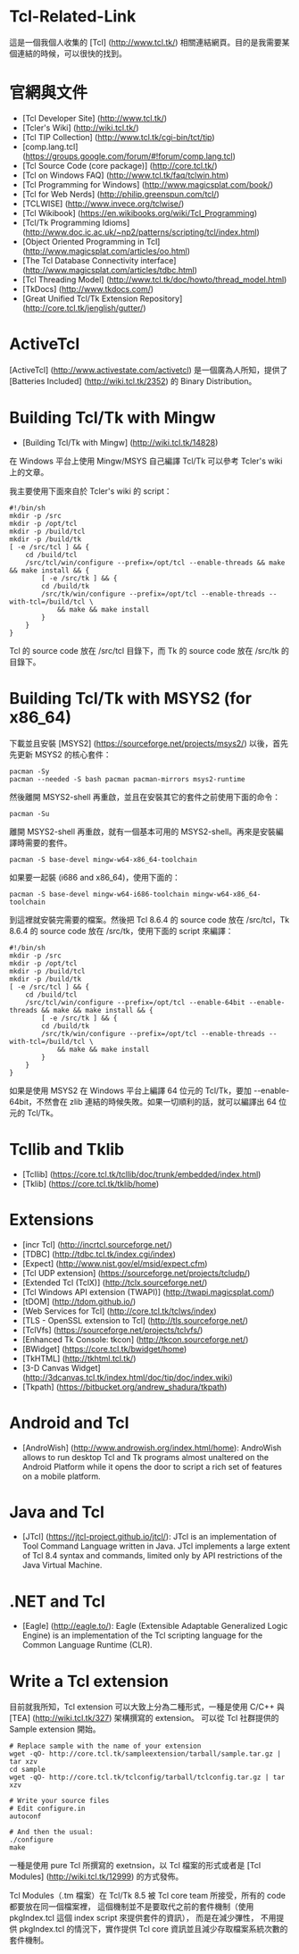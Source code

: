 Tcl-Related-Link
=====

這是一個我個人收集的 [Tcl] (http://www.tcl.tk/) 相關連結網頁。目的是我需要某個連結的時候，可以很快的找到。


官網與文件
=====

* [Tcl Developer Site] (http://www.tcl.tk/)
* [Tcler's Wiki] (http://wiki.tcl.tk/)
* [Tcl TIP Collection] (http://www.tcl.tk/cgi-bin/tct/tip)
* [comp.lang.tcl] (https://groups.google.com/forum/#!forum/comp.lang.tcl)
* [Tcl Source Code (core package)] (http://core.tcl.tk/)
* [Tcl on Windows FAQ] (http://www.tcl.tk/faq/tclwin.htm)
* [Tcl Programming for Windows] (http://www.magicsplat.com/book/)
* [Tcl for Web Nerds] (http://philip.greenspun.com/tcl/)
* [TCLWISE] (http://www.invece.org/tclwise/)
* [Tcl Wikibook] (https://en.wikibooks.org/wiki/Tcl_Programming)
* [Tcl/Tk Programming Idioms] (http://www.doc.ic.ac.uk/~np2/patterns/scripting/tcl/index.html)
* [Object Oriented Programming in Tcl] (http://www.magicsplat.com/articles/oo.html)
* [The Tcl Database Connectivity interface] (http://www.magicsplat.com/articles/tdbc.html)
* [Tcl Threading Model] (http://www.tcl.tk/doc/howto/thread_model.html)
* [TkDocs] (http://www.tkdocs.com/)
* [Great Unified Tcl/Tk Extension Repository] (http://core.tcl.tk/jenglish/gutter/)

ActiveTcl
=====

[ActiveTcl] (http://www.activestate.com/activetcl) 是一個廣為人所知，提供了 [Batteries Included] (http://wiki.tcl.tk/2352) 的 Binary Distribution。

Building Tcl/Tk with Mingw
=====

* [Building Tcl/Tk with Mingw] (http://wiki.tcl.tk/14828)
 
在 Windows 平台上使用 Mingw/MSYS 自己編譯 Tcl/Tk 可以參考 Tcler's wiki 上的文章。

我主要使用下面來自於 Tcler's wiki 的 script：

    #!/bin/sh
    mkdir -p /src
    mkdir -p /opt/tcl
    mkdir -p /build/tcl
    mkdir -p /build/tk
    [ -e /src/tcl ] && {
        cd /build/tcl
        /src/tcl/win/configure --prefix=/opt/tcl --enable-threads && make && make install && {
            [ -e /src/tk ] && {
            cd /build/tk
            /src/tk/win/configure --prefix=/opt/tcl --enable-threads --with-tcl=/build/tcl \
                && make && make install
            }
        }
    }

Tcl 的 source code 放在 /src/tcl 目錄下，而 Tk 的 source code 放在 /src/tk 的目錄下。

Building Tcl/Tk with MSYS2 (for x86_64)
=====

下載並且安裝 [MSYS2] (https://sourceforge.net/projects/msys2/) 以後，首先先更新 MSYS2 的核心套件：

    pacman -Sy
    pacman --needed -S bash pacman pacman-mirrors msys2-runtime

然後離開 MSYS2-shell 再重啟，並且在安裝其它的套件之前使用下面的命令：

    pacman -Su

離開 MSYS2-shell 再重啟，就有一個基本可用的 MSYS2-shell。再來是安裝編譯時需要的套件。

    pacman -S base-devel mingw-w64-x86_64-toolchain

如果要一起裝 (i686 and x86_64)，使用下面的：

    pacman -S base-devel mingw-w64-i686-toolchain mingw-w64-x86_64-toolchain

到這裡就安裝完需要的檔案。然後把 Tcl 8.6.4 的 source code 放在 /src/tcl，Tk 8.6.4 的 source code 放在 /src/tk，使用下面的 script 來編譯：

    #!/bin/sh
    mkdir -p /src
    mkdir -p /opt/tcl
    mkdir -p /build/tcl
    mkdir -p /build/tk
    [ -e /src/tcl ] && {
        cd /build/tcl
        /src/tcl/win/configure --prefix=/opt/tcl --enable-64bit --enable-threads && make && make install && {
            [ -e /src/tk ] && {
            cd /build/tk
            /src/tk/win/configure --prefix=/opt/tcl --enable-threads --with-tcl=/build/tcl \
                && make && make install
            }
        }
    }

如果是使用 MSYS2 在 Windows 平台上編譯 64 位元的 Tcl/Tk，要加 --enable-64bit，不然會在 zlib 連結的時候失敗。如果一切順利的話，就可以編譯出 64 位元的 Tcl/Tk。

Tcllib and Tklib
=====

* [Tcllib] (https://core.tcl.tk/tcllib/doc/trunk/embedded/index.html)
* [Tklib] (https://core.tcl.tk/tklib/home)

Extensions
=====

* [incr Tcl] (http://incrtcl.sourceforge.net/)
* [TDBC] (http://tdbc.tcl.tk/index.cgi/index)
* [Expect] (http://www.nist.gov/el/msid/expect.cfm)
* [Tcl UDP extension] (https://sourceforge.net/projects/tcludp/)
* [Extended Tcl (TclX)] (http://tclx.sourceforge.net/)
* [Tcl Windows API extension (TWAPI)] (http://twapi.magicsplat.com/)
* [tDOM] (http://tdom.github.io/)
* [Web Services for Tcl] (http://core.tcl.tk/tclws/index)
* [TLS - OpenSSL extension to Tcl] (http://tls.sourceforge.net/)
* [TclVfs] (https://sourceforge.net/projects/tclvfs/)
* [Enhanced Tk Console: tkcon] (http://tkcon.sourceforge.net/)
* [BWidget] (https://core.tcl.tk/bwidget/home)
* [TkHTML] (http://tkhtml.tcl.tk/)
* [3-D Canvas Widget] (http://3dcanvas.tcl.tk/index.html/doc/tip/doc/index.wiki)
* [Tkpath] (https://bitbucket.org/andrew_shadura/tkpath)


Android and Tcl
=====

* [AndroWish] (http://www.androwish.org/index.html/home): AndroWish allows to run desktop Tcl and Tk programs almost unaltered on the Android Platform while it opens the door to script a rich set of features on a mobile platform.


Java and Tcl
=====

* [JTcl] (https://jtcl-project.github.io/jtcl/): JTcl is an implementation of Tool Command Language written in Java. JTcl implements a large extent of Tcl 8.4 syntax and commands, limited only by API restrictions of the Java Virtual Machine.


.NET and Tcl
=====

* [Eagle] (http://eagle.to/): Eagle (Extensible Adaptable Generalized Logic Engine) is an implementation of the Tcl scripting language for the Common Language Runtime (CLR).


Write a Tcl extension
=====

目前就我所知，Tcl extension 可以大致上分為二種形式，一種是使用 C/C++ 與 [TEA] (http://wiki.tcl.tk/327) 架構撰寫的 extension。
可以從 Tcl 社群提供的 Sample extension 開始。

    # Replace sample with the name of your extension
    wget -qO- http://core.tcl.tk/sampleextension/tarball/sample.tar.gz | tar xzv
    cd sample
    wget -qO- http://core.tcl.tk/tclconfig/tarball/tclconfig.tar.gz | tar xzv

    # Write your source files
    # Edit configure.in
    autoconf

    # And then the usual:
    ./configure
    make

一種是使用 pure Tcl 所撰寫的 exetnsion，以 Tcl 檔案的形式或者是 [Tcl Modules] (http://wiki.tcl.tk/12999) 的方式發佈。

Tcl Modules（.tm 檔案）在 Tcl/Tk 8.5 被 Tcl core team 所接受，所有的 code 都要放在同一個檔案裡，
這個機制並不是要取代之前的套件機制（使用 pkgIndex.tcl 這個 index script 來提供套件的資訊），
而是在減少彃性， 不用提供 pkgIndex.tcl 的情況下，實作提供 Tcl core 資訊並且減少存取檔案系統次數的套件機制。

